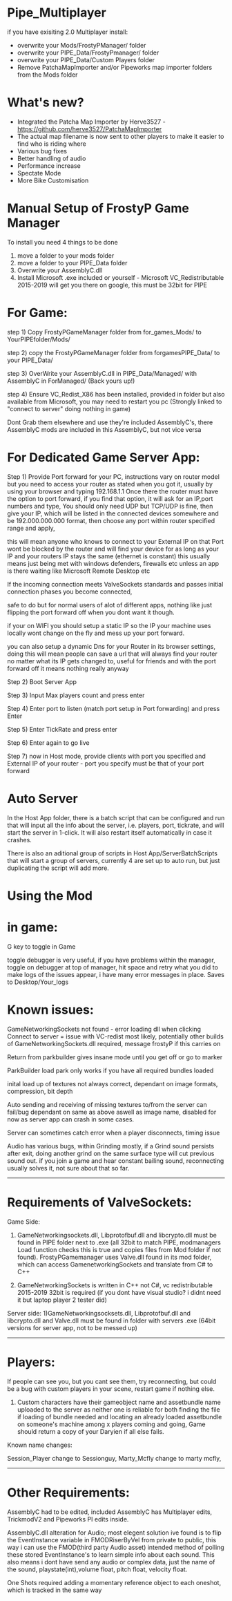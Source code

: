 # Pipe_Multiplayer
if you have exisiting 2.0 Multiplayer install:
- overwrite your Mods/FrostyPManager/   folder
- overwrite your PIPE_Data/FrostyPmanager/  folder
- overwrite your PIPE_Data/Custom Players  folder
- Remove PatchaMapImporter and/or Pipeworks map importer folders from the Mods folder

# What's new?
- Integrated the Patcha Map Importer by Herve3527 - https://github.com/herve3527/PatchaMapImporter
- The actual map filename is now sent to other players to make it easier to find who is riding where
- Various bug fixes
- Better handling of audio
- Performance increase
- Spectate Mode
- More Bike Customisation

# Manual Setup of FrostyP Game Manager


To install you need 4 things to be done

1) move a folder to your mods folder
2) move a folder to your PIPE_Data folder
3) Overwrite your AssemblyC.dll
4) Install Microsoft .exe included or yourself - Microsoft VC_Redistributable 2015-2019 will get you there on google, this must be 32bit for PIPE






# For Game:

step 1) Copy FrostyPGameManager folder from for_games_Mods/  to   YourPIPEfolder/Mods/


step 2) copy the FrostyPGameManager folder from forgamesPIPE_Data/ to your PIPE_Data/ 


step 3) OverWrite your AssemblyC.dll in PIPE_Data/Managed/ with AssemblyC in ForManaged/   (Back yours up!)


step 4) Ensure VC_Redist_X86 has been installed, provided in folder but also available from Microsoft, you may need to restart you pc (Strongly linked to "connect to server" doing nothing in game)

 Dont Grab them elsewhere and use they're included AssemblyC's, there AssemblyC mods are included in this AssemblyC, but not vice versa







# For Dedicated Game Server App:





Step 1) Provide Port forward for your PC, instructions vary on router model but you need to access your router as stated when you got it, usually by using your browser and typing 192.168.1.1
Once there the router must have the option to port forward, if you find that option, it will ask for an IP,port numbers and type,
You should only need UDP but TCP/UDP is fine,
then give your IP, which will be listed in the connected devices somewhere and be 192.000.000.000 format,
then choose any port within router specified range and apply,

this will mean anyone who knows to connect to your External IP on that Port wont be blocked by the router and will find your device for as long as your IP and your routers IP stays the same (ethernet is constant)
this usually means just being met with windows defenders, firewalls etc unless an app is there waiting like Microsoft Remote Desktop etc

If the incoming connection meets ValveSockets standards and passes initial connection phases you become connected,

safe to do but for normal users of alot of different apps, nothing like just flipping the port forward off when you dont want it though.

if your on WIFI you should setup a static IP so the IP your machine uses locally wont change on the fly and mess up your port forward.

you can also setup a dynamic Dns for your Router in its browser settings, doing this will mean people can save a url that will always find your router no matter what its IP gets changed to, useful for friends and with
the port forward off it means nothing really anyway


Step 2) Boot Server App

Step 3) Input Max players count and press enter

Step 4) Enter port to listen (match port setup in Port forwarding) and press Enter

Step 5) Enter TickRate and press enter

Step 6) Enter again to go live

Step 7) now in Host mode, provide clients with port you specified and External IP of your router - port you specify must be that of your port forward

# Auto Server
In the Host App folder, there is a batch script that can be configured and run that will input all the info about the server, i.e. players, port, tickrate, and will start the server in 1-click. It will also restart itself automatically in case it crashes.

There is also an aditional group of scripts in Host App/ServerBatchScripts that will start a group of servers, currently 4 are set up to auto run, but just duplicating the script will add more.

# Using the Mod

# in game:

G key to toggle in Game

toggle debugger is very useful, if you have problems within the manager, toggle on debugger at top of manager, hit space and retry what you did to make logs of the issues appear, i have many error messages in place.
Saves to Desktop/Your_logs





# Known issues:

GameNetworkingSockets not found - error loading dll when clicking Connect to server = issue with VC-redist most likely, 
potentially other builds of GameNetworkingSockets.dll required, message frostyP if this carries on


Return from parkbuilder gives insane mode until you get off or go to marker

ParkBuilder load park only works if you have all required bundles loaded

inital load up of textures not always correct, dependant on image formats, compression, bit depth

Auto sending and receiving of missing textures to/from the server can fail/bug dependant on same as above aswell as image name, disabled for now as server app can crash in some cases.

Server can sometimes catch error when a player disconnects, timing issue

Audio has various bugs, within Grinding mostly, if a Grind sound persists after exit, doing another grind on the same surface type will cut previous sound out.
if you join a game and hear constant bailing sound, reconnecting usually solves it, not sure about that so far.



----------------------------------------------------------------------------------------------------------------------------------------------------------------------------------------------




# Requirements of ValveSockets:

Game Side:
1) GameNetworkingsockets.dll, Libprotofbuf.dll and libcrypto.dll must be found in PIPE folder next to .exe (all 32bit to match PIPE, modmanagers Load function checks this 
is true and copies files from Mod folder if not found). FrostyPGamemanager uses Valve.dll found in its mod folder, which can access GamenetworkingSockets and translate from C# to C++

2) GameNetworkingSockets is written in C++ not C#, vc redistributable 2015-2019 32bit is required (if you dont have visual studio? i didnt need it but laptop player 2 tester did)


Server side:
1)GameNetworkingsocksets.dll, Libprotofbuf.dll and libcrypto.dll and Valve.dll must be found in folder with servers .exe (64bit versions for server app, not to be messed up)

------------------------------------------------------------------------------------------------------------------------------------------------------------------------------------------------

# Players:

If people can see you, but you cant see them, try reconnecting, but could be a bug with custom players in your scene, restart game if nothing else.


1) Custom characters have their gameobject name and assetbundle name uploaded to the server as neither one is reliable for both finding the file if loading of bundle needed and locating 
an already loaded assetbundle on someone's machine among x players coming and going, Game should return a copy of your Daryien if all else fails.

Known name changes:

Session_Player change to Sessionguy,
Marty_Mcfly change to marty mcfly,






-----------------------------------------------------------------------------------------------------------------------------------------------------------------------------------------------------

# Other Requirements:

AssemblyC had to be edited, included AssemblyC has Multiplayer edits, TrickmodV2 and Pipeworks PI edits inside.


AssemblyC.dll alteration for Audio; most elegent solution ive found is to flip the EventInstance variable in FMODRiserByVel from private to public, this way i can use the FMOD(third party Audio asset) 
intended method of polling these stored EventInstance's to learn simple info about each sound. This also means i dont have send any audio or complex data, just the name of the sound, playstate(int),volume float, pitch float, velocity float.

One Shots required adding a momentary reference object to each oneshot, which is tracked in the same way
